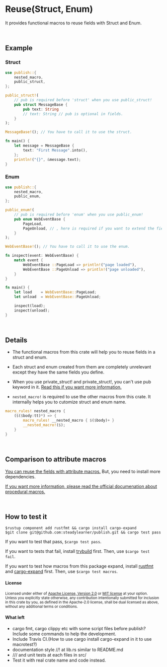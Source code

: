 Reuse(Struct, Enum)
=============

It provides functional macros to reuse fields with Struct and Enum.

<br>

## Example

### Struct

```rust
use publish::{
    nested_macro,
    public_struct,
};

public_struct!(
    // pub is required before 'struct' when you use public_struct!
    pub struct MessageBase {
        pub text: String
        // text: String // pub is optional in fields.
    }
);

MessageBase!(); // You have to call it to use the struct.

fn main() {
    let message = MessageBase {
        text: "First Message".into(),
    };
    println!("{}", &message.text);
}
```

### Enum

```rust
use publish::{
    nested_macro,
    public_enum,
};

public_enum!(
    // pub is required before 'enum' when you use public_enum!
    pub enum WebEventBase {
        PageLoad,
        PageUnload, // , here is required if you want to extend the fields later.
    }
);

WebEventBase!(); // You have to call it to use the enum.

fn inspect(event: WebEventBase) {
    match event {
        WebEventBase ::PageLoad => println!("page loaded"),
        WebEventBase ::PageUnload => println!("page unloaded"),
    }
}

fn main() {
    let load    = WebEventBase::PageLoad;
    let unload  = WebEventBase::PageUnload;

    inspect(load);
    inspect(unload);
}
```

<br>

## Details

- The functional macros from this crate will help you to reuse fields in a struct and enum.

- Each struct and enum created from them are completely unrelevant except they have the same fields you define.

- When you use private_struct! and private_struct!, you can't use pub keyword in it. [Read this if you want more information.](https://doc.rust-lang.org/book/ch07-03-paths-for-referring-to-an-item-in-the-module-tree.html#making-structs-and-enums-public)

- `nested_macro!` is required to use the other macros from this crate. It internally helps you to cutomize struct and enum name.

```rust
macro_rules! nested_macro {
    ($($body:tt)*) => {
        macro_rules! __nested_macro { $($body)+ }
        __nested_macro!($);
    }
}
```

<br>

## Comparison to attribute macros

[You can reuse the fields with attribute macros.](https://github.com/steadylearner/Rust-Full-Stack/tree/master/macro/attribute) But, you need to install more dependencies.

[If you want more information, please read the official documenation about procedural macros.](https://doc.rust-lang.org/reference/procedural-macros.html#attribute-macros)

<br>

## How to test it

```console
$rustup component add rustfmt && cargo install cargo-expand
$git clone git@github.com:steadylearner/publish.git && cargo test pass
```

If you want to test that pass, `$cargo test pass`.

If you want to tests that fail, install [trybuild](https://github.com/dtolnay/trybuild) first. Then, use `$cargo test fail`.

If you want to test how macros from this package expand, install [rustfmt](https://github.com/rust-lang/rustfmt) and [cargo-expand](https://github.com/dtolnay/cargo-expand) first. Then, use `$cargo test macros`.

#### License

<sup>
Licensed under either of <a href="LICENSE-APACHE">Apache License, Version
2.0</a> or <a href="LICENSE-MIT">MIT license</a> at your option.
</sup>

<br>

<sub>
Unless you explicitly state otherwise, any contribution intentionally submitted
for inclusion in this crate by you, as defined in the Apache-2.0 license, shall
be dual licensed as above, without any additional terms or conditions.
</sub>

#### What left

* cargo fmt, cargo clippy etc with some script files before publish? Include some commands to help the development.
* Include Travis CI.(How to use cargo install cargo-expand in it to use macrotest?)
* documentation style //! at lib.rs similar to README.md
* /// and unit tests at each files in src/
* Test it with real crate name and code instead.
